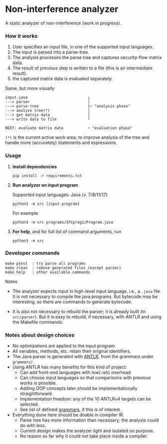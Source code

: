# Non-interference analyzer 

A static analyzer of non-interference (work in progress).

### How it works

1. User specifies an input file, in one of the supported input languages.
2. The input is parsed into a parse-tree.
3. The analysis processes the parse tree and captures security-flow matrix data.
4. The result of previous step is written to a file (this is an intermediate result).
5. the captured matrix data is evaluated separately. 

Same, but more visually

```
input.java                           ┐
---> parser                          │
---> parse-tree                      ├─ "analysis phase"
---> analyze tree(*)                 │  
---> get matrix data                 │
---> write data to file              ┘

NEXT: evaluate matrix data           ─ "evaluation phase"  
```

`(*)` is the current active work area; to improve analysis of the tree and handle more (accurately) statements and expressions.


### Usage


1. **Install dependencies**

   ```
   pip install -r requirements.txt
   ```

2. **Run analyzer on input program**

   Supported input languages: Java (v. 7/8/11/17)

   ```
   python3 -m src [input program]
   ```

   For example

   ```
   python3 -m src programs/IFCprog1/Program.java
   ```

3. **For help**, and for full list of command arguments, run 

   ```
   python3 -m src
   ```
   
### Developer commands

```
make ptest  : try parse all programs
make clean  : remove generated files (except parser)
make help   : other available commands
```

Notes

* The analyzer expects input in high-level input language, i.e., 
  a `.java` file. It is not necessary to compile the java programs.
  But bytecode may be interesting, so there are commands to generate 
  bytecode.

* It is also not necessary to rebuild the parser; it is already built
  (in `src/parser`). But it is easy to rebuild, if necessary, with 
  ANTLR and using the Makefile commands.

### Notes about design choices

* No optimizations are applied to the input program.
* All variables, methods, etc. retain their original identifiers.
* The Java parser is generated with [ANTLR](https://www.antlr.org/), from the grammars under `grammars/`.
* Using ANTLR has many benefits for this kind of project:
  * Can add front-end languages with low(-ish) overhead. 
  * Can choose input languages so that comparisons with previous works is possible.
  * Adding OOP concepts later should be implementationally straightforward.
  * Implementation freedom: any of the 10 ANTLRv4 targets can be selected.
  * See list of defined [grammars](https://github.com/antlr/grammars-v4), if this is of interest.
* Everything done here should be doable in compiler IR.
  * Parse tree has more information than necessary; the analysis could do with less.
  * Current design makes the analyzer light and isolated on purpose.
  * No reason so far why it could not take place inside a compiler.
    


